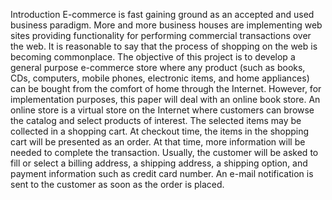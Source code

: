  Introduction
E-commerce is fast gaining ground as an accepted and used business paradigm. 
More and more business houses are implementing web sites providing functionality for 
performing commercial transactions over the web. It is reasonable to say that the process 
of shopping on the web is becoming commonplace.
The objective of this project is to develop a general purpose e-commerce store 
where any product (such as books, CDs, computers, mobile phones, electronic items, and 
home appliances) can be bought from the comfort of home through the Internet. 
However, for implementation purposes, this paper will deal with an online book store.
An online store is a virtual store on the Internet where customers can browse the 
catalog and select products of interest. The selected items may be collected in a shopping 
cart. At checkout time, the items in the shopping cart will be presented as an order. At 
that time, more information will be needed to complete the transaction. Usually, the 
customer will be asked to fill or select a billing address, a shipping address, a shipping 
option, and payment information such as credit card number. An e-mail notification is 
sent to the customer as soon as the order is placed.
